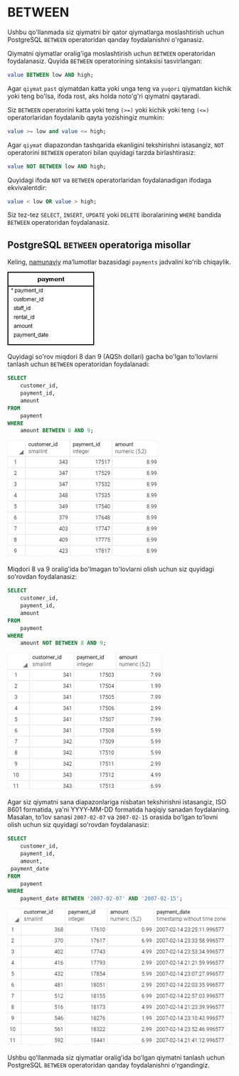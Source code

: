 # BETWEEN

Ushbu qo'llanmada siz qiymatni bir qator qiymatlarga moslashtirish uchun PostgreSQL `BETWEEN` operatoridan qanday foydalanishni o'rganasiz.

Qiymatni qiymatlar oralig'iga moslashtirish uchun `BETWEEN` operatoridan foydalanasiz. Quyida `BETWEEN` operatorining sintaksisi tasvirlangan:

```sql
value BETWEEN low AND high;
```

Agar `qiymat` `past` qiymatdan katta yoki unga teng va `yuqori` qiymatdan kichik yoki teng bo'lsa, ifoda rost, aks holda noto'g'ri qiymatni qaytaradi.

Siz `BETWEEN` operatorini katta yoki teng `(>=)` yoki kichik yoki teng `(<=)` operatorlaridan foydalanib qayta yozishingiz mumkin:

```sql
value >= low and value <= high;
```

Agar `qiymat` diapazondan tashqarida ekanligini tekshirishni istasangiz, `NOT` operatorini `BETWEEN` operatori bilan quyidagi tarzda birlashtirasiz:

```sql
value NOT BETWEEN low AND high;
```

Quyidagi ifoda `NOT` va `BETWEEN` operatorlaridan foydalanadigan ifodaga ekvivalentdir:

```sql
value < low OR value > high;
```

Siz tez-tez `SELECT`, `INSERT`, `UPDATE` yoki `DELETE` iboralarining `WHERE` bandida `BETWEEN` operatoridan foydalanasiz.

## PostgreSQL `BETWEEN` operatoriga misollar

Keling, [namunaviy](https://www.postgresqltutorial.com/wp-content/uploads/2019/05/dvdrental.zip) maʼlumotlar bazasidagi `payments` jadvalini koʻrib chiqaylik.

![payments](image-20.png)

Quyidagi so'rov miqdori 8 dan 9 (AQSh dollari) gacha bo'lgan to'lovlarni tanlash uchun `BETWEEN` operatoridan foydalanadi:

```sql
SELECT
	customer_id,
	payment_id,
	amount
FROM
	payment
WHERE
	amount BETWEEN 8 AND 9;
```

![output](image-21.png)

Miqdori 8 va 9 oralig'ida bo'lmagan to'lovlarni olish uchun siz quyidagi so'rovdan foydalanasiz:

```sql
SELECT
	customer_id,
	payment_id,
	amount
FROM
	payment
WHERE
	amount NOT BETWEEN 8 AND 9;
```

![output](image-22.png)

Agar siz qiymatni sana diapazonlariga nisbatan tekshirishni istasangiz, ISO 8601 formatida, ya'ni YYYY-MM-DD formatida haqiqiy sanadan foydalaning. Masalan, toʻlov sanasi `2007-02-07`  va `2007-02-15` orasida boʻlgan toʻlovni olish uchun siz quyidagi soʻrovdan foydalanasiz:

```sql
SELECT
	customer_id,
	payment_id,
	amount,
 payment_date
FROM
	payment
WHERE
	payment_date BETWEEN '2007-02-07' AND '2007-02-15';
```

![output](image-23.png)

Ushbu qoʻllanmada siz qiymatlar oraligʻida boʻlgan qiymatni tanlash uchun PostgreSQL `BETWEEN` operatoridan qanday foydalanishni oʻrgandingiz.